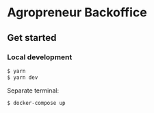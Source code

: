 # Agropreneur Backoffice

<!-- TODO -->

## Get started

### Local development

```sh
$ yarn
$ yarn dev
```

Separate terminal:

```sh
$ docker-compose up
```
